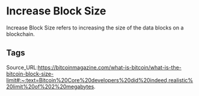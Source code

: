 # Increase Block Size
Increase Block Size refers to increasing the size of the data blocks on a blockchain.
## Tags
Source_URL:https://bitcoinmagazine.com/what-is-bitcoin/what-is-the-bitcoin-block-size-limit#:~:text=Bitcoin%20Core%20developers%20did%20indeed,realistic%20limit%20of%202%20megabytes.
